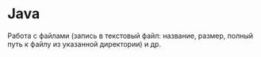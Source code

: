 # Java
Работа с файлами
(запись в текстовый файл: название, размер, полный путь к файлу из указанной директории) и др.
